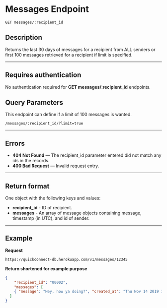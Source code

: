 # Messages Endpoint

```
GET messages/:recipient_id
```

## Description

Returns the last 30 days of messages for a recipient from ALL senders or first 100 messages retrieved for a recipient if limit is specified.
***

## Requires authentication

No authentication required for **GET messages/:recipient_id** endpoints.

## Query Parameters

This endpoint can define if a limit of 100 messages is wanted.
```
/messages/:recipient_id/?limit=true
```
***

## Errors

- **404 Not Found** — The recipient_id parameter entered did not match any ids in the records.
- **400 Bad Request** — Invalid request entry.

***

## Return format

One object with the following keys and values:
- **recipient_id** - ID of recipient.
- **messages** - An array of message objects containing message, timestamp (in UTC), and id of sender.

***

## Example

**Request**

```
https://quickconnect-db.herokuapp.com/v1/messages/12345
```
**Return shortened for example purpose**

```json
{
	"recipient_id": "00002",
	"messages": [
    { "message": "Hey, how ya doing?", "created_at": "Thu Nov 14 2019 17:20:56 GMT-0700", "sender_id": "00001" }
  ]
}
```
